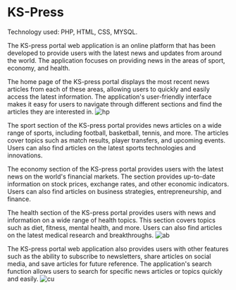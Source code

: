 # KS-Press

Technology used: PHP, HTML, CSS, MYSQL.


The KS-press portal web application is an online platform that has been developed to provide users with the latest news and updates from around the world. The application focuses on providing news in the areas of sport, economy, and health.

The home page of the KS-press portal displays the most recent news articles from each of these areas, allowing users to quickly and easily access the latest information. The application's user-friendly interface makes it easy for users to navigate through different sections and find the articles they are interested in.
![hp](https://user-images.githubusercontent.com/65460301/230948689-cd16c036-a7e1-47d8-a42d-67dd3b91ae58.png)

The sport section of the KS-press portal provides news articles on a wide range of sports, including football, basketball, tennis, and more. The articles cover topics such as match results, player transfers, and upcoming events. Users can also find articles on the latest sports technologies and innovations.

The economy section of the KS-press portal provides users with the latest news on the world's financial markets. The section provides up-to-date information on stock prices, exchange rates, and other economic indicators. Users can also find articles on business strategies, entrepreneurship, and finance.

The health section of the KS-press portal provides users with news and information on a wide range of health topics. This section covers topics such as diet, fitness, mental health, and more. Users can also find articles on the latest medical research and breakthroughs.
![ab](https://user-images.githubusercontent.com/65460301/230948683-5700984e-ac47-4843-9d3e-c5b6adecff68.png)

The KS-press portal web application also provides users with other features such as the ability to subscribe to newsletters, share articles on social media, and save articles for future reference. The application's search function allows users to search for specific news articles or topics quickly and easily.
![cu](https://user-images.githubusercontent.com/65460301/230948693-7387bb4d-ab96-44f7-ab92-91f60d7c1a28.png)
